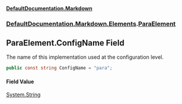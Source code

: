 #### [DefaultDocumentation\.Markdown](../../../../index.md 'index')
### [DefaultDocumentation\.Markdown\.Elements](../../../../index.md#DefaultDocumentation.Markdown.Elements 'DefaultDocumentation\.Markdown\.Elements').[ParaElement](index.md 'DefaultDocumentation\.Markdown\.Elements\.ParaElement')

## ParaElement\.ConfigName Field

The name of this implementation used at the configuration level\.

```csharp
public const string ConfigName = "para";
```

#### Field Value
[System\.String](https://docs.microsoft.com/en-us/dotnet/api/System.String 'System\.String')